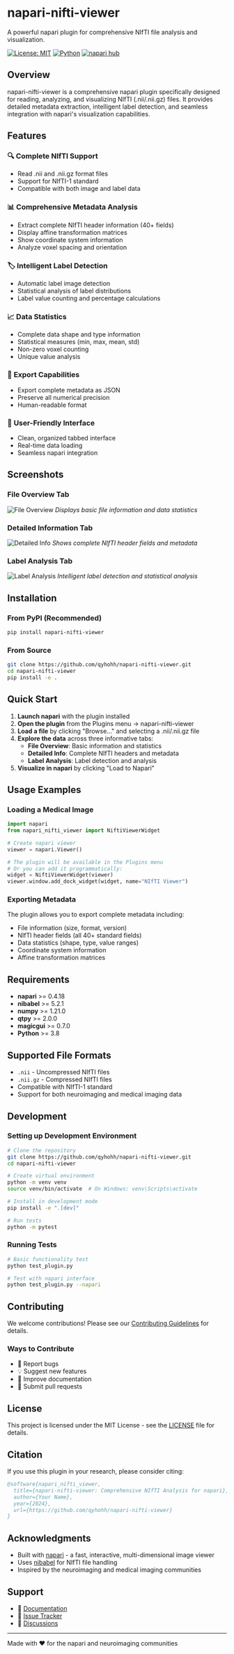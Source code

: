 # napari-nifti-viewer

A powerful napari plugin for comprehensive NIfTI file analysis and visualization.

[![License: MIT](https://img.shields.io/badge/License-MIT-yellow.svg)](https://opensource.org/licenses/MIT)
[![Python](https://img.shields.io/badge/python-3.8+-blue.svg)](https://www.python.org/downloads/)
[![napari hub](https://img.shields.io/endpoint?url=https://api.napari-hub.org/shields/napari-nifti-viewer)](https://napari-hub.org/plugins/napari-nifti-viewer)

## Overview

napari-nifti-viewer is a comprehensive napari plugin specifically designed for reading, analyzing, and visualizing NIfTI (.nii/.nii.gz) files. It provides detailed metadata extraction, intelligent label detection, and seamless integration with napari's visualization capabilities.

## Features

### 🔍 **Complete NIfTI Support**
- Read .nii and .nii.gz format files
- Support for NIfTI-1 standard
- Compatible with both image and label data

### 📊 **Comprehensive Metadata Analysis**
- Extract complete NIfTI header information (40+ fields)
- Display affine transformation matrices
- Show coordinate system information
- Analyze voxel spacing and orientation

### 🏷️ **Intelligent Label Detection**
- Automatic label image detection
- Statistical analysis of label distributions
- Label value counting and percentage calculations

### 📈 **Data Statistics**
- Complete data shape and type information
- Statistical measures (min, max, mean, std)
- Non-zero voxel counting
- Unique value analysis

### 💾 **Export Capabilities**
- Export complete metadata as JSON
- Preserve all numerical precision
- Human-readable format

### 🎨 **User-Friendly Interface**
- Clean, organized tabbed interface
- Real-time data loading
- Seamless napari integration

## Screenshots

### File Overview Tab
![File Overview](assets/file_overview.png)
*Displays basic file information and data statistics*

### Detailed Information Tab
![Detailed Info](assets/detailed_info.png)
*Shows complete NIfTI header fields and metadata*

### Label Analysis Tab
![Label Analysis](assets/label_analysis.png)
*Intelligent label detection and statistical analysis*

## Installation

### From PyPI (Recommended)
```bash
pip install napari-nifti-viewer
```

### From Source
```bash
git clone https://github.com/qyhohh/napari-nifti-viewer.git
cd napari-nifti-viewer
pip install -e .
```

## Quick Start

1. **Launch napari** with the plugin installed
2. **Open the plugin** from the Plugins menu → napari-nifti-viewer
3. **Load a file** by clicking "Browse..." and selecting a .nii/.nii.gz file
4. **Explore the data** across three informative tabs:
   - **File Overview**: Basic information and statistics
   - **Detailed Info**: Complete NIfTI headers and metadata
   - **Label Analysis**: Label detection and analysis
5. **Visualize in napari** by clicking "Load to Napari"

## Usage Examples

### Loading a Medical Image
```python
import napari
from napari_nifti_viewer import NiftiViewerWidget

# Create napari viewer
viewer = napari.Viewer()

# The plugin will be available in the Plugins menu
# Or you can add it programmatically:
widget = NiftiViewerWidget(viewer)
viewer.window.add_dock_widget(widget, name="NIfTI Viewer")
```

### Exporting Metadata
The plugin allows you to export complete metadata including:
- File information (size, format, version)
- NIfTI header fields (all 40+ standard fields)
- Data statistics (shape, type, value ranges)
- Coordinate system information
- Affine transformation matrices

## Requirements

- **napari** >= 0.4.18
- **nibabel** >= 5.2.1
- **numpy** >= 1.21.0
- **qtpy** >= 2.0.0
- **magicgui** >= 0.7.0
- **Python** >= 3.8

## Supported File Formats

- `.nii` - Uncompressed NIfTI files
- `.nii.gz` - Compressed NIfTI files
- Compatible with NIfTI-1 standard
- Support for both neuroimaging and medical imaging data

## Development

### Setting up Development Environment

```bash
# Clone the repository
git clone https://github.com/qyhohh/napari-nifti-viewer.git
cd napari-nifti-viewer

# Create virtual environment
python -m venv venv
source venv/bin/activate  # On Windows: venv\Scripts\activate

# Install in development mode
pip install -e ".[dev]"

# Run tests
python -m pytest
```

### Running Tests

```bash
# Basic functionality test
python test_plugin.py

# Test with napari interface
python test_plugin.py --napari
```

## Contributing

We welcome contributions! Please see our [Contributing Guidelines](CONTRIBUTING.md) for details.

### Ways to Contribute
- 🐛 Report bugs
- 💡 Suggest new features
- 📝 Improve documentation
- 🔧 Submit pull requests

## License

This project is licensed under the MIT License - see the [LICENSE](LICENSE) file for details.

## Citation

If you use this plugin in your research, please consider citing:

```bibtex
@software{napari_nifti_viewer,
  title={napari-nifti-viewer: Comprehensive NIfTI Analysis for napari},
  author={Your Name},
  year={2024},
  url={https://github.com/qyhohh/napari-nifti-viewer}
}
```

## Acknowledgments

- Built with [napari](https://napari.org/) - a fast, interactive, multi-dimensional image viewer
- Uses [nibabel](https://nipy.org/nibabel/) for NIfTI file handling
- Inspired by the neuroimaging and medical imaging communities

## Support

- 📖 [Documentation](https://github.com/qyhohh/napari-nifti-viewer/wiki)
- 🐛 [Issue Tracker](https://github.com/qyhohh/napari-nifti-viewer/issues)
- 💬 [Discussions](https://github.com/qyhohh/napari-nifti-viewer/discussions)

---

Made with ❤️ for the napari and neuroimaging communities 